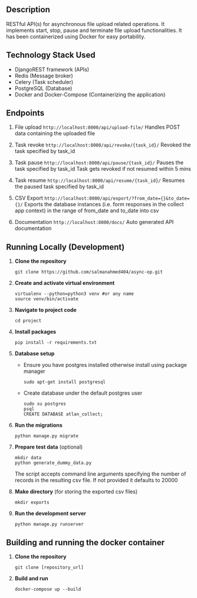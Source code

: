 ## Description
RESTful API(s) for asynchronous file upload related operations. It implements start, stop, pause and terminate file upload functionalities. It has been containerized using Docker for easy portability.

## Technology Stack Used
- DjangoREST framework (APIs)
- Redis (Message broker)
- Celery (Task scheduler)
- PostgreSQL (Database)
- Docker and Docker-Compose (Containerizing the application)

## Endpoints
1. File upload
    `http://localhost:8000/api/upload-file/`
    Handles POST data containing the uploaded file

2. Task revoke
    `http://localhost:8000/api/revoke/{task_id}/`
    Revoked the task specified by task_id

3. Task pause
    `http://localhost:8000/api/pause/{task_id}/`
    Pauses the task specified by task_id
    Task gets revoked if not resumed within 5 mins

4. Task resume
    `http://localhost:8000/api/resume/{task_id}/`
    Resumes the paused task specified by task_id

5. CSV Export
    `http://localhost:8000/api/export/?from_date={}&to_date={}/`
    Exports the database instances (i.e. form responses in the collect app context)
    in the range of from_date and to_date into csv

6. Documentation
    `http://localhost:8000/docs/`
    Auto generated API documentation

## Running Locally (Development)
1. **Clone the repository**
    ```
    git clone https://github.com/salmanahmed404/async-op.git
    ```

2. **Create and activate virtual environment**
    ```
    virtualenv --python=python3 venv #or any name
    source venv/bin/activate
    ``` 

3. **Navigate to project code**
    ```
    cd project
    ```

4. **Install packages**
    ```
    pip install -r requirements.txt
    ```

5. **Database setup**
    - Ensure you have postgres installed otherwise install using package manager
        ```
        sudo apt-get install postgresql
        ```
    - Create database under the default postgres user
        ```
        sudo su postgres
        psql
        CREATE DATABASE atlan_collect;
        ```

6. **Run the migrations**
    ```
    python manage.py migrate
    ```

7. **Prepare test data** (optional)
    ```
    mkdir data
    python generate_dummy_data.py
    ```
    The script accepts command line arguments specifying the number of records in the resulting csv file.
    If not provided it defaults to 20000

8. **Make directory** (for storing the exported csv files)
    ```
    mkdir exports
    ```

9. **Run the development server**
    ```
    python manage.py runserver
    ```

## Building and running the docker container
1. **Clone the repository**
    ```
    git clone [repository_url]
    ``` 

2. **Build and run**
    ```
    docker-compose up --build
    ```
